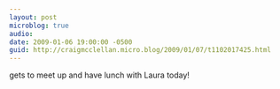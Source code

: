 ```yaml
---
layout: post
microblog: true
audio: 
date: 2009-01-06 19:00:00 -0500
guid: http://craigmcclellan.micro.blog/2009/01/07/t1102017425.html
---
```

gets to meet up and have lunch with Laura today!
